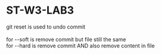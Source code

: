 ﻿# ST-W3-LAB3
git reset is used to undo commit <br>
<br>
for --soft is remove commit but file still the same<br>
for --hard is remove commit AND also remove content in file<br>

